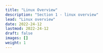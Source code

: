 ```yaml
---
title: "Linux Overview"
description: "Section 1 - linux overview"
lead: "Linux overview"
date: 2022-24-12
lastmod: 2022-24-12
draft: false
images: []
weight: 1
---
```

